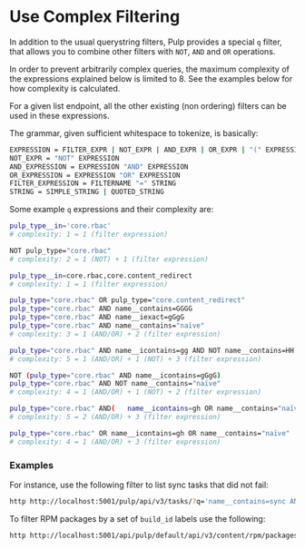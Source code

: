 # Use Complex Filtering

In addition to the usual querystring filters, Pulp provides a special `q` filter, that allows you
to combine other filters with `NOT`, `AND` and `OR` operations.

In order to prevent arbitrarily complex queries, the maximum complexity of the expressions
explained below is limited to 8. See the examples below for how complexity is calculated.

For a given list endpoint, all the other existing (non ordering) filters can be used in these
expressions.

The grammar, given sufficient whitespace to tokenize, is basically:

```bash
EXPRESSION = FILTER_EXPR | NOT_EXPR | AND_EXPR | OR_EXPR | "(" EXPRESSION ")"
NOT_EXPR = "NOT" EXPRESSION
AND_EXPRESSION = EXPRESSION "AND" EXPRESSION
OR_EXPRESSION = EXPRESSION "OR" EXPRESSION
FILTER_EXPRESSION = FILTERNAME "=" STRING
STRING = SIMPLE_STRING | QUOTED_STRING
```

Some example `q` expressions and their complexity are:

```bash
pulp_type__in='core.rbac'
# complexity: 1 = 1 (filter expression)

NOT pulp_type="core.rbac"
# complexity: 2 = 1 (NOT) + 1 (filter expression)

pulp_type__in=core.rbac,core.content_redirect
# complexity: 1 = 1 (filter expression)

pulp_type="core.rbac" OR pulp_type="core.content_redirect"
pulp_type="core.rbac" AND name__contains=GGGG
pulp_type="core.rbac" AND name__iexact=gGgG
pulp_type="core.rbac" AND name__contains="naïve"
# complexity: 3 = 1 (AND/OR) + 2 (filter expression)

pulp_type="core.rbac" AND name__icontains=gg AND NOT name__contains=HH
# complexity: 5 = 1 (AND/OR) + 1 (NOT) + 3 (filter expression)

NOT (pulp_type="core.rbac" AND name__icontains=gGgG)
pulp_type="core.rbac" AND NOT name__contains="naïve"
# complexity: 4 = 1 (AND/OR) + 1 (NOT) + 2 (filter expression)

pulp_type="core.rbac" AND(   name__icontains=gh OR name__contains="naïve")
# complexity: 5 = 2 (AND/OR) + 3 (filter expression)

pulp_type="core.rbac" OR name__icontains=gh OR name__contains="naïve"
# complexity: 4 = 1 (AND/OR) + 3 (filter expression)
```

### Examples

For instance, use the following filter to list sync tasks that did not fail:

```bash
http http://localhost:5001/pulp/api/v3/tasks/?q='name__contains=sync AND (NOT state="failed" OR state="completed")'
```

To filter RPM packages by a set of `build_id` labels use the following:

```bash
http http://localhost:5001/api/pulp/default/api/v3/content/rpm/packages/?q='pulp_label_select="build_id=6789" OR pulp_label_select="build_id=123"'
```
